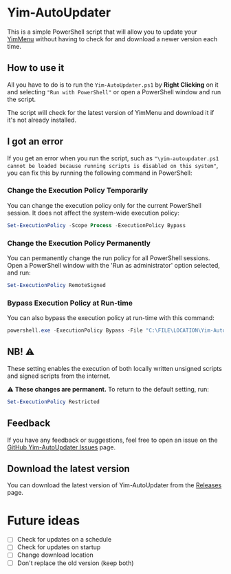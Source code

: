 # Yim-AutoUpdater

This is a simple PowerShell script that will allow you to update your [YimMenu](https://github.com/YimMenu/YimMenu) without having to check for and download a newer version each time.

## How to use it



All you have to do is to run the `Yim-AutoUpdater.ps1` by **Right Clicking** on it and selecting `"Run with PowerShell"` or open a PowerShell window and run the script.

The script will check for the latest version of YimMenu and download it if it's not already installed.

## I got an error

If you get an error when you run the script, such as `"\yim-autoupdater.ps1 cannot be loaded because running scripts is disabled on this system"`, you can fix this by running the following command in PowerShell:

### Change the Execution Policy Temporarily

You can change the execution policy only for the current PowerShell session. It does not affect the system-wide execution policy:
```powershell
Set-ExecutionPolicy -Scope Process -ExecutionPolicy Bypass
```

### Change the Execution Policy Permanently

You can permanently change the run policy for all PowerShell sessions. Open a PowerShell window with the 'Run as administrator' option selected, and run:

```powershell
Set-ExecutionPolicy RemoteSigned
```

### Bypass Execution Policy at Run-time

You can also bypass the execution policy at run-time with this command:

```powershell
powershell.exe -ExecutionPolicy Bypass -File "C:\FILE\LOCATION\Yim-AutoUpdater.ps1"
```

## NB! :warning:
These setting enables the execution of both locally written unsigned scripts and signed scripts from the internet.

:warning: **These changes are permanent.**  To return to the default setting, run:

```powershell
Set-ExecutionPolicy Restricted
```

## Feedback

If you have any feedback or suggestions, feel free to open an issue on the [GitHub Yim-AutoUpdater Issues](https://github.com/Harmless05/Yim-AutoUpdater/issues) page.

## Download the latest version

You can download the latest version of Yim-AutoUpdater from the [Releases](https://github.com/Harmless05/Yim-AutoUpdater/releases/latest) page.

# Future ideas

- [ ] Check for updates on a schedule
- [ ] Check for updates on startup
- [ ] Change download location
- [ ] Don't replace the old version (keep both)
